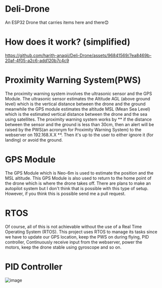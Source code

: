 # Deli-Drone
An ESP32 Drone that carries items here and there😊 


# How does it work? (simplified)



https://github.com/harith-anaqii/Deli-Drone/assets/96841569/7ea8469b-20af-4f05-a2c6-add120b7c4c9




# Proximity Warning System(PWS)
The proximity warning system involves the ultrasonic sensor and the GPS Module. The ultrasonic sensor estimates the Altitude AGL (above ground level) which is the vertical distance between the drone and the ground meanwhile the GPS module estimates the altitude MSL (Mean Sea Level) which is the estimated vertical distance between the drone and the sea using satellites.
The proximity warning system works by ** if the distance between the sensor and the ground is less than 30cm, then an alert will be raised by the PWS(an acronym for Proximity Warning System) to the webserver on 192.168.X.X **.
Then it's up to the user to either ignore it (for landing) or avoid the ground. 





# GPS Module
The GPS Module which is Neo-6m is used to estimate the position and the MSL altitude. This GPS Module is also used to return to the home point of the drone which is where the drone takes off. There are plans to make an autopilot system but I don't think that is possible with this type of setup. However, if you think this is possible send me a pull request. 



# RTOS 
Of course, all of this is not achievable without the use of a Real Time Operating System (RTOS). This project uses RTOS to manage its tasks since we have to update our GPS location, keep the PWS on during flying, PID controller, Continuously receive input from the webserver, power the motors, keep the drone stable using gyroscope and so on.


# PID Controller
![image](https://github.com/harith-anaqii/Deli-Drone/assets/96841569/94be0122-5db8-4e1a-b12e-65247812df9d)






